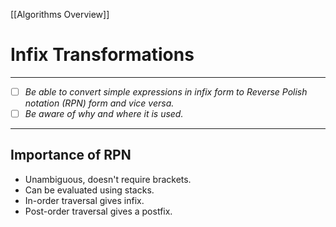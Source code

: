 [[Algorithms Overview]]
# Infix Transformations
---
- [ ] *Be able to convert simple expressions in infix form to Reverse Polish notation (RPN) form and vice versa.* 
- [ ] *Be aware of why and where it is used.*
---
## Importance of RPN
- Unambiguous, doesn't require brackets.
- Can be evaluated using stacks.
- In-order traversal gives infix.
- Post-order traversal gives a postfix.